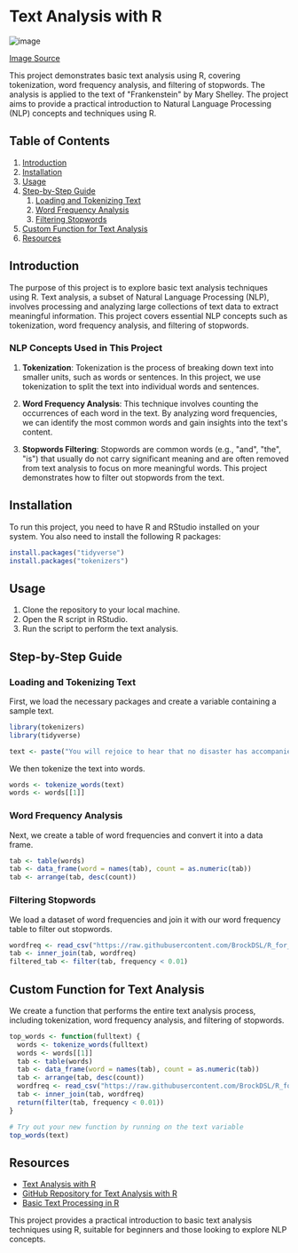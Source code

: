 # Text Analysis with R
![image](https://github.com/user-attachments/assets/82c4ed86-5672-4292-b208-6b07e73e24a3)

[Image Source](https://www.datanami.com/2016/11/21/text-analytics-machine-learning-virtuous-combination/)

This project demonstrates basic text analysis using R, covering tokenization, word frequency analysis, and filtering of stopwords. The analysis is applied to the text of "Frankenstein" by Mary Shelley. The project aims to provide a practical introduction to Natural Language Processing (NLP) concepts and techniques using R.

## Table of Contents

1. [Introduction](#introduction)
2. [Installation](#installation)
3. [Usage](#usage)
4. [Step-by-Step Guide](#step-by-step-guide)
    1. [Loading and Tokenizing Text](#loading-and-tokenizing-text)
    2. [Word Frequency Analysis](#word-frequency-analysis)
    3. [Filtering Stopwords](#filtering-stopwords)
5. [Custom Function for Text Analysis](#custom-function-for-text-analysis)
6. [Resources](#resources)

## Introduction

The purpose of this project is to explore basic text analysis techniques using R. Text analysis, a subset of Natural Language Processing (NLP), involves processing and analyzing large collections of text data to extract meaningful information. This project covers essential NLP concepts such as tokenization, word frequency analysis, and filtering of stopwords.

### NLP Concepts Used in This Project

1. **Tokenization**: Tokenization is the process of breaking down text into smaller units, such as words or sentences. In this project, we use tokenization to split the text into individual words and sentences.

2. **Word Frequency Analysis**: This technique involves counting the occurrences of each word in the text. By analyzing word frequencies, we can identify the most common words and gain insights into the text's content.

3. **Stopwords Filtering**: Stopwords are common words (e.g., "and", "the", "is") that usually do not carry significant meaning and are often removed from text analysis to focus on more meaningful words. This project demonstrates how to filter out stopwords from the text.

## Installation

To run this project, you need to have R and RStudio installed on your system. You also need to install the following R packages:

```R
install.packages("tidyverse")
install.packages("tokenizers")
```

## Usage

1. Clone the repository to your local machine.
2. Open the R script in RStudio.
3. Run the script to perform the text analysis.

## Step-by-Step Guide

### Loading and Tokenizing Text

First, we load the necessary packages and create a variable containing a sample text. 

```R
library(tokenizers)
library(tidyverse)

text <- paste("You will rejoice to hear that no disaster has accompanied the commencement of an enterprise which you have regarded with such evil forebodings. I arrived here yesterday, and my first task is to assure my dear sister of my welfare and increasing confidence in the success of my undertaking")
```

We then tokenize the text into words.

```R
words <- tokenize_words(text)
words <- words[[1]]
```

### Word Frequency Analysis

Next, we create a table of word frequencies and convert it into a data frame.

```R
tab <- table(words)
tab <- data_frame(word = names(tab), count = as.numeric(tab))
tab <- arrange(tab, desc(count))
```

### Filtering Stopwords

We load a dataset of word frequencies and join it with our word frequency table to filter out stopwords.

```R
wordfreq <- read_csv("https://raw.githubusercontent.com/BrockDSL/R_for_Text_Analysis/master/wordfrequency.csv")
tab <- inner_join(tab, wordfreq)
filtered_tab <- filter(tab, frequency < 0.01)
```

## Custom Function for Text Analysis

We create a function that performs the entire text analysis process, including tokenization, word frequency analysis, and filtering of stopwords.

```R
top_words <- function(fulltext) {
  words <- tokenize_words(fulltext)
  words <- words[[1]]
  tab <- table(words)
  tab <- data_frame(word = names(tab), count = as.numeric(tab))
  tab <- arrange(tab, desc(count))
  wordfreq <- read_csv("https://raw.githubusercontent.com/BrockDSL/R_for_Text_Analysis/master/wordfrequency.csv")
  tab <- inner_join(tab, wordfreq)
  return(filter(tab, frequency < 0.01))
}

# Try out your new function by running on the text variable
top_words(text)
```

## Resources

- [Text Analysis with R](https://brockdsl.github.io/Text-Analysis-with-R/)
- [GitHub Repository for Text Analysis with R](https://github.com/BrockDSL/Text-Analysis-with-R)
- [Basic Text Processing in R](https://programminghistorian.org/en/lessons/basic-text-processing-in-r)

This project provides a practical introduction to basic text analysis techniques using R, suitable for beginners and those looking to explore NLP concepts.
